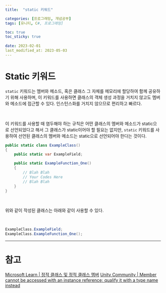 ```yaml
---
title:  "static 키워드"

categories: [프로그래밍, 개념공부]
tags: [유니티, C#, 프로그래밍]

toc: true
toc_sticky: true
 
date: 2023-02-01
last_modified_at: 2023-05-03
---
```


# Static 키워드

`static` 키워드는 멤버와 메소드, 혹은 클래스 그 자체를 메모리에 할당하여 함께 공유하기 위해 사용하며, 이 키워드를 사용하면 클래스의 객체 생성 과정을 거치지 않고도 멤버와 메소드에 접근할 수 있다. 인스턴스화를 거치지 않으므로 편리하고 빠르다.

<br>

이 키워드를 사용할 때 염두해야 하는 규칙은 어떤 클래스의 멤버와 메소드가 static으로 선언되었다고 해서 그 클래스가 static이어야 할 필요는 없지만, `static` 키워드를 사용하여 선언된 클래스의 멤버와 메소드는 static으로 선언되어야 한다는 것이다.

```cs
public static class ExampleClass()
{
    public static var ExampleField;

    public static ExampleFunction_One()
    {
        // Blah Blah
        // Your Codes Here
        // Blah Blah
    }
}
```

<br>

위와 같이 작성된 클래스는 아래와 같이 사용할 수 있다.  

<br>

```cs
ExampleClass.ExampleField;
ExampleClass.ExampleFunction_One();
```

---
# 참고
[Microsoft Learn | 정적 클래스 및 정적 클래스 멤버](https://learn.microsoft.com/ko-kr/dotnet/csharp/programming-guide/classes-and-structs/static-classes-and-static-class-members)
[Unity Community | Member cannot be accessed with an instance reference; qualify it with a type name instead](https://forum.unity.com/threads/solved-member-cannot-be-accessed-with-an-instance-reference-qualify-it-with-a-type-name-instead.842914/)